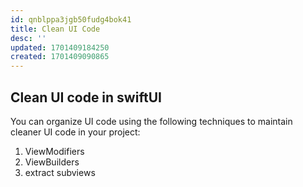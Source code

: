 ```yaml
---
id: qnblppa3jgb50fudg4bok41
title: Clean UI Code
desc: ''
updated: 1701409184250
created: 1701409090865
---
```


## Clean UI code in swiftUI

You can organize UI code using the following techniques to maintain cleaner UI code in your project:

1. ViewModifiers
2. ViewBuilders
3. extract subviews